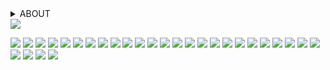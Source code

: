 <details>
  <summary>ABOUT</summary>
hi!!!! you can call me party or anything you want :]<br>
  they/it + 19 + tneu + lesbian + disabled + taken!!!!<br>
</details>

<img src="https://64.media.tumblr.com/5d6bcc834db5ec27df96b230163290c2/607cf1ed369c08b7-31/s500x750/a0fe2bddec232f35364e1d9e339569aa2e7d3185.pnj">

<img src="https://64.media.tumblr.com/20d76c5378236ef23706b4aa693c9a29/86cd396632a5bfd3-6d/s100x200/af713d43f22aab3d66313796e044ae1000b6b4b1.pnj"> <img src="https://64.media.tumblr.com/7f0f29206a6ec17c7670a69cd40b0478/91bb6b623c07e82c-11/s100x200/9357f1a3622904efa208fede3030fcb00a552b70.gifv"> <img src="https://64.media.tumblr.com/9d51e9710d24283290d83c095614f818/f06d09507e506cb1-3c/s100x200/111631458af727dd8fe23acaeda17754b3524ae2.gifv"> <img src="https://64.media.tumblr.com/6b52627c0d7acccf72d822cd3845a713/884eea48d188fc7b-a5/s100x200/bb4b521bcf7577b88a08ab88d5dc9f41514d3cb2.pnj"> <img src="https://64.media.tumblr.com/13493b13237b507288bbb1c2a32a7265/de836fe9c93e4cc6-d7/s250x400/1a6b39cb301371ddde1e3d9886786e4658123ca0.gifv"> <img src="https://64.media.tumblr.com/8227bf940f5fe34495a40ccda922ba61/72ee4dc61b06fbbb-d2/s100x200/c345d42f216f16a9a5b380ede402563b623b173e.gifv"> <img src="https://64.media.tumblr.com/760e036ecebe486b7a0bee9560b8bc17/1b8381f969116a1e-22/s100x200/beccdb25e11384b407289382a9192facaf564c15.gifv"> <img src="https://64.media.tumblr.com/bbe21b589cd9c2e08ea30302665fca80/d91ef10a5b0a015c-64/s100x200/d87b74d53d241073d2d39135f16b0f813d902556.gifv"> <img src="https://64.media.tumblr.com/257a4b3d0aa900904082d97f35f9a394/0a844093c4702aee-0d/s100x200/165692954c8cc9bfa160b9c3351a2cdc959a5999.gifv"> <img src="https://64.media.tumblr.com/ecc7a24943bb3b6c40345229f201da62/473928ea48888009-9f/s100x200/e75ae400acfe9825ce08ae940aed68fd938b80b7.pnj"> <img src="https://64.media.tumblr.com/de5de71a4fe702837bde4529d92ccaee/bc7c4f6e25177a95-56/s100x200/4d4f1dfc8dcc7de1829dd3851fd4829a77e213f1.jpg"> <img src="https://64.media.tumblr.com/64098d6299efe03d529678a23c045987/7bc5003e6e9ff72a-b3/s100x200/17dd8a945045d709e79a8fa578997cdd1c0e2bc1.gifv"> <img src="https://orig00.deviantart.net/4a4f/f/2018/180/a/6/autistic_stamp_by_iceofwaterflock-dcfskxo.png"> <img src="https://images-wixmp-ed30a86b8c4ca887773594c2.wixmp.com/f/14def165-fc6a-4f29-bbca-7337f2df7619/d3fnpjr-033a1b90-6196-4f6d-8ad6-5b4e9a463183.png?token=eyJ0eXAiOiJKV1QiLCJhbGciOiJIUzI1NiJ9.eyJzdWIiOiJ1cm46YXBwOjdlMGQxODg5ODIyNjQzNzNhNWYwZDQxNWVhMGQyNmUwIiwiaXNzIjoidXJuOmFwcDo3ZTBkMTg4OTgyMjY0MzczYTVmMGQ0MTVlYTBkMjZlMCIsIm9iaiI6W1t7InBhdGgiOiJcL2ZcLzE0ZGVmMTY1LWZjNmEtNGYyOS1iYmNhLTczMzdmMmRmNzYxOVwvZDNmbnBqci0wMzNhMWI5MC02MTk2LTRmNmQtOGFkNi01YjRlOWE0NjMxODMucG5nIn1dXSwiYXVkIjpbInVybjpzZXJ2aWNlOmZpbGUuZG93bmxvYWQiXX0.LTfmztEnCI8RpuBxDpRw6Pkq5m2YANKgUdN2zjUknhw"> <img src="https://images-wixmp-ed30a86b8c4ca887773594c2.wixmp.com/f/384c74fd-b91d-4e8c-9bd5-9939f3ccd990/dcwrcjb-1c5644d3-dbd4-4a24-b8a1-4a11e9e1b8b8.png?token=eyJ0eXAiOiJKV1QiLCJhbGciOiJIUzI1NiJ9.eyJzdWIiOiJ1cm46YXBwOjdlMGQxODg5ODIyNjQzNzNhNWYwZDQxNWVhMGQyNmUwIiwiaXNzIjoidXJuOmFwcDo3ZTBkMTg4OTgyMjY0MzczYTVmMGQ0MTVlYTBkMjZlMCIsIm9iaiI6W1t7InBhdGgiOiJcL2ZcLzM4NGM3NGZkLWI5MWQtNGU4Yy05YmQ1LTk5MzlmM2NjZDk5MFwvZGN3cmNqYi0xYzU2NDRkMy1kYmQ0LTRhMjQtYjhhMS00YTExZTllMWI4YjgucG5nIn1dXSwiYXVkIjpbInVybjpzZXJ2aWNlOmZpbGUuZG93bmxvYWQiXX0.vfuogZ-hYmoiNimKrmJsQgGhFlqFb4okMtQg0PZX2lg"> <img src="https://64.media.tumblr.com/0f6b58247c088a872f38bd71f9d1b5b3/tumblr_inline_pbtf23ladu1tb0bj0_540.png"> <img src="https://gifcity.carrd.co/assets/images/gallery55/e45f5cec.png?v=d7271437"> <img src="https://64.media.tumblr.com/b225a1480658ea5a869f7ce148c8a100/de836fe9c93e4cc6-dc/s100x200/f9a3cdfa081401caf71d9c2ebd6bf95e1a84f2f6.gifv"> <img src="https://blinkie-net.neocities.org/yeah/1/gir_dance.gif"> <img src="https://blinkie-net.neocities.org/Stamps/Pp/f%20slur.png"> <img src="https://blinkie-net.neocities.org/Stamps/4/snek.png"> <img src="https://blinkie-net.neocities.org/Stamps/4/i___heart___checkers_by_kouenli_dcznr4x-fullview.png"> <img src="https://blinkie-net.neocities.org/Stamps/6/theythem.png"> <img src="https://blinkie-net.neocities.org/Stamps/7/evil-plotting.jpg"> <img src="https://blinkie-net.neocities.org/Stamps/7/rawr.gif"> <img src="https://blinkie-net.neocities.org/Stamps/7/stamp-loading.gif"> <img src="https://blinkie-net.neocities.org/Stamps/7/talk-2-myself.gif"> <img src="https://blinkie-net.neocities.org/Stamps/8/belts.png"> <img src="https://blinkie-net.neocities.org/Stamps/8/banana_lover.jpg"> 
